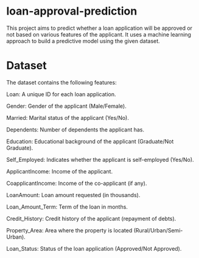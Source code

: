 # loan-approval-prediction

This project aims to predict whether a loan application will be approved or not based on various features of the applicant. It uses a machine learning approach to build a predictive model using the given dataset.

# Dataset

The dataset contains the following features:

Loan: A unique ID for each loan application.

Gender: Gender of the applicant (Male/Female).

Married: Marital status of the applicant (Yes/No).

Dependents: Number of dependents the applicant has.

Education: Educational background of the applicant (Graduate/Not Graduate).

Self_Employed: Indicates whether the applicant is self-employed (Yes/No).

ApplicantIncome: Income of the applicant.

CoapplicantIncome: Income of the co-applicant (if any).

LoanAmount: Loan amount requested (in thousands).

Loan_Amount_Term: Term of the loan in months.

Credit_History: Credit history of the applicant (repayment of debts).

Property_Area: Area where the property is located (Rural/Urban/Semi-Urban).

Loan_Status: Status of the loan application (Approved/Not Approved).
